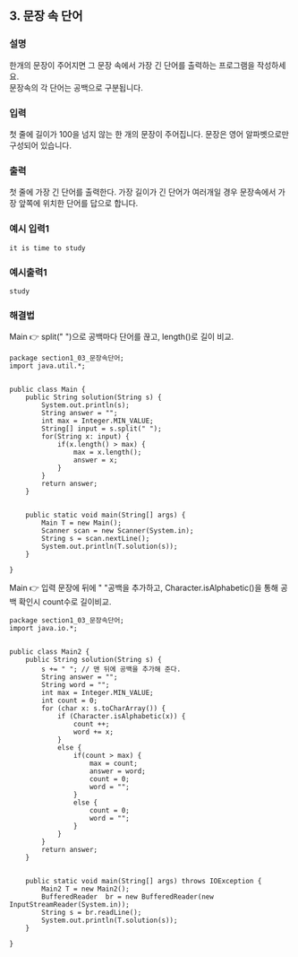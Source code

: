 ## 3. 문장 속 단어
  
### 설명  
한개의 문장이 주어지면 그 문장 속에서 가장 긴 단어를 출력하는 프로그램을 작성하세요.  
문장속의 각 단어는 공백으로 구분됩니다.
  
### 입력  
첫 줄에 길이가 100을 넘지 않는 한 개의 문장이 주어집니다. 문장은 영어 알파벳으로만 구성되어 있습니다.    
  
### 출력  
첫 줄에 가장 긴 단어를 출력한다. 가장 길이가 긴 단어가 여러개일 경우 문장속에서 가장 앞쪽에 위치한 단어를 답으로 합니다.
  
### 예시 입력1  
```
it is time to study
```  
    
### 예시출력1  

```
study
```  
  
### 해결법  
Main 👉 split(" ")으로 공백마다 단어를 끊고, length()로 길이 비교.  
```
package section1_03_문장속단어;
import java.util.*;


public class Main {
	public String solution(String s) {
		System.out.println(s);
		String answer = "";
		int max = Integer.MIN_VALUE;
		String[] input = s.split(" ");
		for(String x: input) {
			if(x.length() > max) {
				max = x.length();
				answer = x;
			}
		}
		return answer;
	}
	
	
	public static void main(String[] args) {
		Main T = new Main();
		Scanner scan = new Scanner(System.in);
		String s = scan.nextLine();
		System.out.println(T.solution(s));
	}

}

```  
Main 👉 입력 문장에 뒤에 " "공백을 추가하고, Character.isAlphabetic()을 통해 공백 확인시 count수로 길이비교.  
```
package section1_03_문장속단어;
import java.io.*;


public class Main2 {
	public String solution(String s) {
		s += " "; // 맨 뒤에 공백을 추가해 준다.
		String answer = "";
		String word = "";
		int max = Integer.MIN_VALUE;
		int count = 0;
		for (char x: s.toCharArray()) {
			if (Character.isAlphabetic(x)) {
				count ++;
				word += x;
			}
			else {
				if(count > max) {
					max = count;
					answer = word;
					count = 0;
					word = "";
				}
				else {
					count = 0;
					word = "";
				}
			}
		}
		return answer;
	}
	
	
	public static void main(String[] args) throws IOException {
		Main2 T = new Main2();
		BufferedReader  br = new BufferedReader(new InputStreamReader(System.in));
		String s = br.readLine();
		System.out.println(T.solution(s));
	}

}

```
